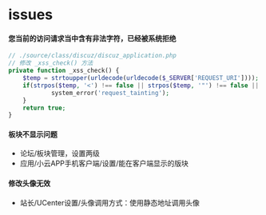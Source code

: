# issues

#### 您当前的访问请求当中含有非法字符，已经被系统拒绝 

``` php
// ./source/class/discuz/discuz_application.php
// 修改 _xss_check() 方法
private function _xss_check() {
	$temp = strtoupper(urldecode(urldecode($_SERVER['REQUEST_URI'])));
	if(strpos($temp, '<') !== false || strpos($temp, '"') !== false || strpos($temp, 'CONTENT-TRANSFER-ENCODING') !== false) {
			system_error('request_tainting');
	}
	return true;
}
```

#### 板块不显示问题 

+ 论坛/板块管理，设置两级
+ 应用/小云APP手机客户端/设置/能在客户端显示的版块

#### 修改头像无效

+ 站长/UCenter设置/头像调用方式：使用静态地址调用头像